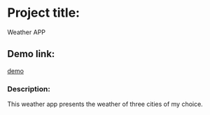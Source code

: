 # Project title:

Weather APP

## Demo link:

[demo](https://weatherapp-ns.netlify.app)

### Description:

This weather app presents the weather of three cities of my choice.

